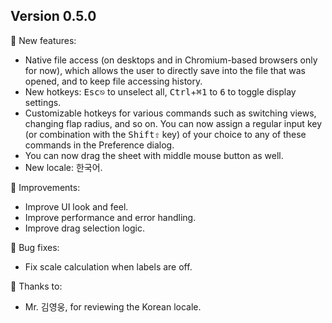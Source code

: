 
## Version 0.5.0

🚀 New features:
- Native file access (on desktops and in Chromium-based browsers only for now), which allows the user to directly save into the file that was opened, and to keep file accessing history.
- New hotkeys: <kbd class="not-mac">Esc</kbd><kbd class="mac-only">⎋</kbd> to unselect all, <span class="not-mac"><kbd>Ctrl</kbd>+</span><kbd class="mac-only">⌘</kbd><kbd>1</kbd> to <kbd>6</kbd> to toggle display settings.
- Customizable hotkeys for various commands such as switching views, changing flap radius, and so on. You can now assign a regular input key (or combination with the <kbd class="not-mac">Shift</kbd><kbd class="mac-only">⇧</kbd> key) of your choice to any of these commands in the Preference dialog.
- You can now drag the sheet with middle mouse button as well.
- New locale: 한국어.

💪 Improvements:
- Improve UI look and feel.
- Improve performance and error handling.
- Improve drag selection logic.

🐛 Bug fixes:
- Fix scale calculation when labels are off.

🙏 Thanks to:
- Mr. 김영웅, for reviewing the Korean locale.
